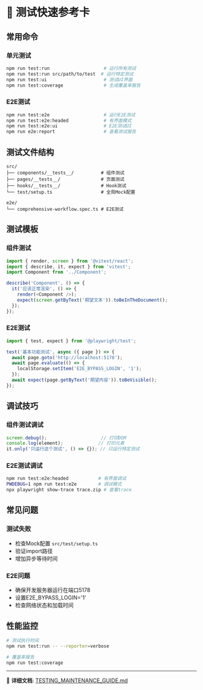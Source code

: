 # 🚀 测试快速参考卡

## 常用命令

### 单元测试
```bash
npm run test:run                    # 运行所有测试
npm run test:run src/path/to/test  # 运行特定测试
npm run test:ui                     # 测试UI界面
npm run test:coverage               # 生成覆盖率报告
```

### E2E测试
```bash
npm run test:e2e                    # 运行E2E测试
npm run test:e2e:headed             # 有界面模式
npm run test:e2e:ui                 # E2E测试UI
npm run e2e:report                  # 查看测试报告
```

## 测试文件结构

```
src/
├── components/__tests__/          # 组件测试
├── pages/__tests__/               # 页面测试
├── hooks/__tests__/               # Hook测试
└── test/setup.ts                  # 全局Mock配置

e2e/
└── comprehensive-workflow.spec.ts # E2E测试
```

## 测试模板

### 组件测试
```typescript
import { render, screen } from '@vitest/react';
import { describe, it, expect } from 'vitest';
import Component from '../Component';

describe('Component', () => {
  it('应该正常渲染', () => {
    render(<Component />);
    expect(screen.getByText('期望文本')).toBeInTheDocument();
  });
});
```

### E2E测试
```typescript
import { test, expect } from '@playwright/test';

test('基本功能测试', async ({ page }) => {
  await page.goto('http://localhost:5178');
  await page.evaluate(() => {
    localStorage.setItem('E2E_BYPASS_LOGIN', '1');
  });
  await expect(page.getByText('期望内容')).toBeVisible();
});
```

## 调试技巧

### 组件测试调试
```typescript
screen.debug();                    // 打印DOM
console.log(element);             // 打印元素
it.only('只运行这个测试', () => {}); // 只运行特定测试
```

### E2E测试调试
```bash
npm run test:e2e:headed           # 有界面调试
PWDEBUG=1 npm run test:e2e        # 调试模式
npx playwright show-trace trace.zip # 查看trace
```

## 常见问题

### 测试失败
- 检查Mock配置 `src/test/setup.ts`
- 验证import路径
- 增加异步等待时间

### E2E问题
- 确保开发服务器运行在端口5178
- 设置E2E_BYPASS_LOGIN='1'
- 检查网络状态和加载时间

## 性能监控

```bash
# 测试执行时间
npm run test:run -- --reporter=verbose

# 覆盖率报告
npm run test:coverage
```

---

📖 **详细文档**: [TESTING_MAINTENANCE_GUIDE.md](./TESTING_MAINTENANCE_GUIDE.md)